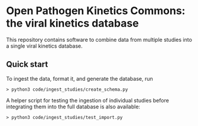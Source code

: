 # Open Pathogen Kinetics Commons: the viral kinetics database

This repository contains software to combine data from multiple studies into a single viral kinetics database. 

## Quick start

To ingest the data, format it, and generate the database, run 

```
> python3 code/ingest_studies/create_schema.py
```

A helper script for testing the ingestion of individual studies before integrating them into the full database is also available: 

```
> python3 code/ingest_studies/test_import.py
```

